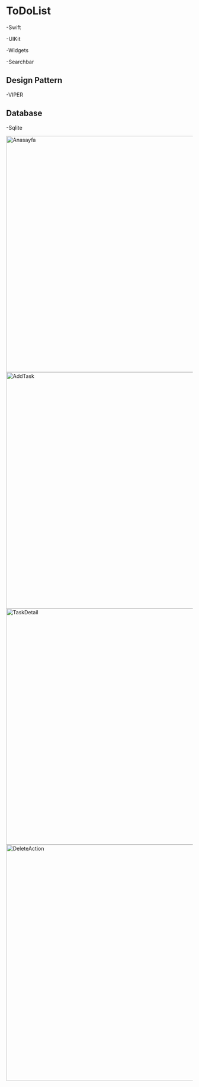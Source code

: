 # ToDoList
-Swift

-UIKit

-Widgets

-Searchbar

## Design Pattern

-VIPER

## Database

-Sqlite

<img width="638" alt="Anasayfa" src="https://user-images.githubusercontent.com/95725049/189499661-b602073c-072c-48b2-8f86-1c393d354061.png">
<img width="638" alt="AddTask" src="https://user-images.githubusercontent.com/95725049/189499698-90bbb57e-c696-4254-bb5c-81b67251a902.png">
<img width="638" alt="TaskDetail" src="https://user-images.githubusercontent.com/95725049/189499709-57bfb3a5-3529-46fb-95eb-20c462af7784.png">
<img width="638" alt="DeleteAction" src="https://user-images.githubusercontent.com/95725049/189499740-70b5568a-b3bd-45a8-be07-9158f3c324d8.png">
